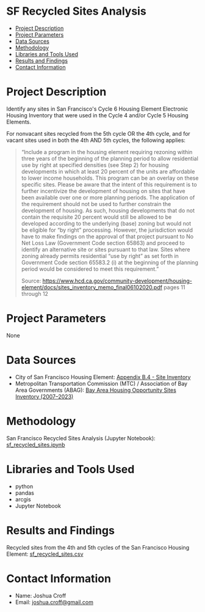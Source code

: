 # SF Recycled Sites Analysis <!-- omit in toc -->

- [Project Description](#project-description)
- [Project Parameters](#project-parameters)
- [Data Sources](#data-sources)
- [Methodology](#methodology)
- [Libraries and Tools Used](#libraries-and-tools-used)
- [Results and Findings](#results-and-findings)
- [Contact Information](#contact-information)

# Project Description

Identify any sites in San Francisco's Cycle 6 Housing Element Electronic Housing Inventory that were used in the Cycle 4 and/or Cycle 5 Housing Elements.

For nonvacant sites recycled from the 5th cycle OR the 4th cycle, and for vacant sites used in both the 4th AND 5th cycles, the following applies:

> “Include a program in the housing element requiring rezoning within three years of the beginning of the planning period to allow residential use by right at specified densities (see Step 2) for housing developments in which at least 20 percent of the units are affordable to lower income households. This program can be an overlay on these specific sites. Please be aware that the intent of this requirement is to further incentivize the development of housing on sites that have been available over one or more planning periods. The application of the requirement should not be used to further constrain the development of housing. As such, housing developments that do not contain the requisite 20 percent would still be allowed to be developed according to the underlying (base) zoning but would not be eligible for “by right” processing. However, the jurisdiction would have to make findings on the approval of that project pursuant to No Net Loss Law (Government Code section 65863) and proceed to identify an alternative site or sites pursuant to that law. Sites where zoning already permits residential “use by right” as set forth in Government Code section 65583.2 (i) at the beginning of the planning period would be considered to meet this requirement.”
>
> Source: https://www.hcd.ca.gov/community-development/housing-element/docs/sites_inventory_memo_final06102020.pdf
> pages 11 through 12

# Project Parameters

None

# Data Sources

- City of San Francisco Housing Element: [Appendix B.4 - Site Inventory](https://sfplanning.org/sites/default/files/documents/housing-for-all/AppendixB4.xlsx)
- Metropolitan Transportation Commission (MTC) / Association of Bay Area Governments (ABAG): [Bay Area Housing Opportunity Sites Inventory (2007–2023)](https://opendata.mtc.ca.gov/datasets/MTC::bay-area-housing-opportunity-sites-inventory-20072023/about)

# Methodology

San Francisco Recycled Sites Analysis (Jupyter Notebook): [sf_recycled_sites.ipynb](sf_recycled_sites.ipynb)

# Libraries and Tools Used

- python
- pandas
- arcgis 
- Jupyter Notebook

# Results and Findings

Recycled sites from the 4th and 5th cycles of the San Francisco Housing Element: [sf_recycled_sites.csv](Data/sf_recycled_sites.csv)

# Contact Information

- Name: Joshua Croff
- Email: joshua.croff@gmail.com
